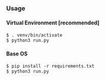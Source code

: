 ### Usage
#### Virtual Environment [recommended]
```shell
$ . venv/bin/activate
$ python3 run.py
```
#### Base OS
```shell
$ pip install -r requirements.txt
$ python3 run.py
```
